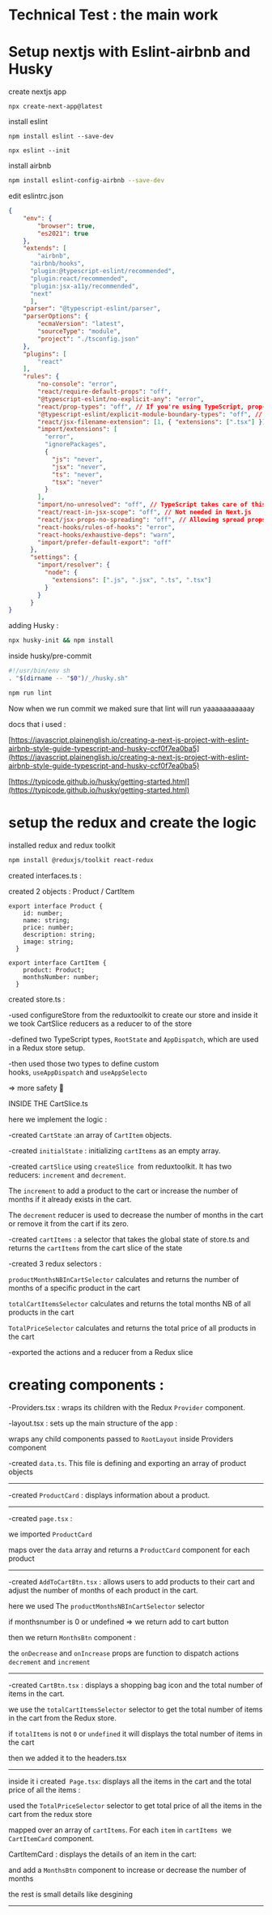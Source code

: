 # Technical Test : the main work 

# Setup nextjs with Eslint-airbnb and Husky

create nextjs app

`npx create-next-app@latest`

install eslint

`npm install eslint --save-dev` 

`npx eslint --init` 



install airbnb

```bash
npm install eslint-config-airbnb --save-dev
```

edit eslintrc.json

```json
{
    "env": {
        "browser": true,
        "es2021": true
    },
    "extends": [
        "airbnb",
      "airbnb/hooks",
      "plugin:@typescript-eslint/recommended",
      "plugin:react/recommended",
      "plugin:jsx-a11y/recommended",
      "next"
      ],
    "parser": "@typescript-eslint/parser",
    "parserOptions": {
        "ecmaVersion": "latest",
        "sourceType": "module",
        "project": "./tsconfig.json"
    },
    "plugins": [
        "react"
    ],
    "rules": {
        "no-console": "error",
        "react/require-default-props": "off",
        "@typescript-eslint/no-explicit-any": "error",
        "react/prop-types": "off", // If you're using TypeScript, prop-types are not needed
        "@typescript-eslint/explicit-module-boundary-types": "off", // Allows you to skip explicit return types in TypeScript
        "react/jsx-filename-extension": [1, { "extensions": [".tsx"] }], // Only .tsx files for JSX
        "import/extensions": [
          "error",
          "ignorePackages",
          {
            "js": "never",
            "jsx": "never",
            "ts": "never",
            "tsx": "never"
          }
        ],
        "import/no-unresolved": "off", // TypeScript takes care of this
        "react/react-in-jsx-scope": "off", // Not needed in Next.js
        "react/jsx-props-no-spreading": "off", // Allowing spread props
        "react-hooks/rules-of-hooks": "error",
        "react-hooks/exhaustive-deps": "warn",
        "import/prefer-default-export": "off"
      },
      "settings": {
        "import/resolver": {
          "node": {
            "extensions": [".js", ".jsx", ".ts", ".tsx"]
          }
        }
      }
}
```

adding Husky : 

```bash
npx husky-init && npm install
```

inside husky/pre-commit

```bash
#!/usr/bin/env sh
. "$(dirname -- "$0")/_/husky.sh"

npm run lint
```

Now when we run commit we maked sure that lint will run yaaaaaaaaaaay

docs that i used :

[https://javascript.plainenglish.io/creating-a-next-js-project-with-eslint-airbnb-style-guide-typescript-and-husky-ccf0f7ea0ba5](https://javascript.plainenglish.io/creating-a-next-js-project-with-eslint-airbnb-style-guide-typescript-and-husky-ccf0f7ea0ba5)

[https://typicode.github.io/husky/getting-started.html](https://typicode.github.io/husky/getting-started.html)

# setup the redux and create the logic

installed redux and redux toolkit

```bash
npm install @reduxjs/toolkit react-redux
```

created interfaces.ts :

created 2 objects : Product / CartItem

```tsx
export interface Product {
    id: number;
    name: string;
    price: number;
    description: string;
    image: string;
  }

export interface CartItem {
    product: Product;
    monthsNumber: number;
  }
```

created store.ts :

-used configureStore from the reduxtoolkit to create our store and inside it we took CartSlice reducers as a reducer to of the store

-defined two TypeScript types, `RootState` and `AppDispatch`, which are used in a Redux store setup.

-then used those two types to define custom hooks, `useAppDispatch` and `useAppSelecto`

⇒ more safety 🙂

INSIDE THE CartSlice.ts 

here we implement the logic :

-created `CartState` :an array of `CartItem` objects.

-created `initialState` : initializing `cartItems` as an empty array.

-created `cartSlice` using `createSlice`  from reduxtoolkit. It has two reducers: `increment` and `decrement`. 

The `increment` to add a product to the cart or increase the number of months if it already exists in the cart. 

The `decrement` reducer is used to decrease the number of months in the cart or remove it from the cart if its zero.

-created `cartItems` : a selector that takes the global state of store.ts and returns the `cartItems` from the cart slice of the state

-created 3 redux selectors : 

`productMonthsNBInCartSelector` calculates and returns the number of months of a specific product in the cart

`totalCartItemsSelector` calculates and returns the total months NB of all products in the cart

`TotalPriceSelector` calculates and returns the total price of all products in the cart

-exported the actions and a reducer from a Redux slice 

# creating components :

-Providers.tsx : wraps its children with the Redux `Provider` component.

-layout.tsx : sets up the main structure of the app :

wraps any child components passed to `RootLayout` inside  Providers component

-created `data.ts`. This file is defining and exporting an array of product objects

---

-created `ProductCard` : displays information about a product.

---

-created `page.tsx` : 

we imported  `ProductCard`  

maps over the `data` array and returns a `ProductCard` component for each product

---

-created `AddToCartBtn.tsx` : allows users to add products to their cart and adjust the number of months of each product in the cart.

here we used The `productMonthsNBInCartSelector` selector

if monthsnumber is 0 or undefined ⇒ we return add to cart button

then we return `MonthsBtn` component :

the `onDecrease` and `onIncrease` props are function to dispatch actions `decrement` and `increment`

---

-created `CartBtn.tsx`  : displays a shopping bag icon and the total number of items in the cart.

we use the `totalCartItemsSelector` selector to get the total number of items in the cart from the Redux store.

if `totalItems` is not `0` or `undefined` it will displays the total number of items in the cart

then we added it to the headers.tsx 

---

inside it i created  `Page.tsx`: displays all the items in the cart and the total price of all the items : 

used the `TotalPriceSelector` selector to get total price of all the items in the cart from the redux store

mapped over an array of `cartItems`. For each `item` in `cartItems`  we `CartItemCard` component.

CartItemCard : displays the details of an item in the cart:

and add a `MonthsBtn` component to increase or decrease the number of months

the rest is small details like desgining 

---